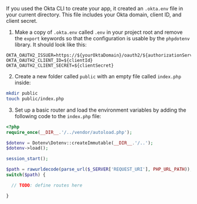 If you used the Okta CLI to create your app, it created an `.okta.env` file in your current directory. This file includes your Okta domain, client ID, and client secret.

1. Make a copy of `.okta.env` called `.env` in your project root and remove the `export` keywords so that the configuration is usable by the `phpdotenv` library. It should look like this:

```properties
OKTA_OAUTH2_ISSUER=https://${yourOktaDomain}/oauth2/${authorizationServerId}
OKTA_OAUTH2_CLIENT_ID=${clientId}
OKTA_OAUTH2_CLIENT_SECRET=${clientSecret}
```

2. Create a new folder called `public` with an empty file called `index.php` inside:

```bash
mkdir public
touch public/index.php
```

3. Set up a basic router and load the environment variables by adding the following code to the `index.php` file:

```php
<?php
require_once(__DIR__.'/../vendor/autoload.php');

$dotenv = Dotenv\Dotenv::createImmutable(__DIR__.'/..');
$dotenv->load();

session_start();

$path = rawurldecode(parse_url($_SERVER['REQUEST_URI'], PHP_URL_PATH));
switch($path) {

  // TODO: define routes here

}
```
